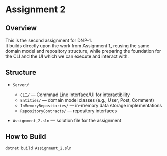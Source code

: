 ﻿# Assignment 2

## Overview
This is the second assignment for DNP-1.  
It builds directly upon the work from Assignment 1, reusing the same domain model and repository structure, while preparing the foundation for the CLI and the UI which we can execute and interact with.

## Structure
- `Server/`
  - `CLI/` — Commnad Line Interface/UI for interactibility
  - `Entities/` — domain model classes (e.g., User, Post, Comment)
  - `InMemoryRepositories/` — in-memory data storage implementations
  - `RepositoryContracts/` — repository interfaces
  
- `Assignment_2.sln` — solution file for the assignment

## How to Build
```bash
dotnet build Assignment_2.sln